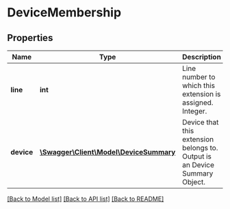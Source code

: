 # DeviceMembership

## Properties
Name | Type | Description | Notes
------------ | ------------- | ------------- | -------------
**line** | **int** | Line number to which this extension is assigned. Integer. | [optional] 
**device** | [**\Swagger\Client\Model\DeviceSummary**](DeviceSummary.md) | Device that this extension belongs to. Output is an Device Summary Object. | [optional] 

[[Back to Model list]](../README.md#documentation-for-models) [[Back to API list]](../README.md#documentation-for-api-endpoints) [[Back to README]](../README.md)


